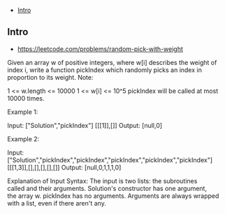 - [Intro](#intro)

## Intro

- https://leetcode.com/problems/random-pick-with-weight

Given an array w of positive integers, where w[i] describes the weight of index i, write a function pickIndex which randomly picks an index in proportion to its weight.
Note:

1 <= w.length <= 10000
1 <= w[i] <= 10^5
pickIndex will be called at most 10000 times.

Example 1:

Input: 
["Solution","pickIndex"]
[[[1]],[]]
Output: [null,0]


Example 2:

Input: 
["Solution","pickIndex","pickIndex","pickIndex","pickIndex","pickIndex"]
[[[1,3]],[],[],[],[],[]]
Output: [null,0,1,1,1,0]

Explanation of Input Syntax:
The input is two lists: the subroutines called and their arguments. Solution's constructor has one argument, the array w. pickIndex has no arguments. Arguments are always wrapped with a list, even if there aren't any.
